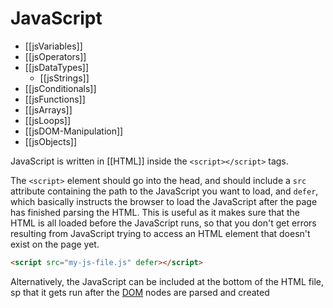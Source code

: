 # JavaScript
- [[jsVariables]]
- [[jsOperators]]
- [[jsDataTypes]]
	- [[jsStrings]]
- [[jsConditionals]]
-  [[jsFunctions]]
-  [[jsArrays]]
-  [[jsLoops]]
-  [[jsDOM-Manipulation]]
- [[jsObjects]]


JavaScript is written in [[HTML]] inside the `<script></script>` tags.

The `<script>` element should go into the head, and should include a `src` attribute containing the path to the JavaScript you want to load, and `defer`, which basically instructs the browser to load the JavaScript after the page has finished parsing the HTML. This is useful as it makes sure that the HTML is all loaded before the JavaScript runs, so that you don't get errors resulting from JavaScript trying to access an HTML element that doesn't exist on the page yet.


```HTML
<script src="my-js-file.js" defer></script>
```

Alternatively, the JavaScript can be included at the bottom of the HTML file, sp that it gets run after the [DOM](jsDOM-Manipulation) nodes are parsed and created 
 


